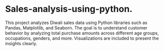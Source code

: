 # Sales-analysis-using-python.
This project analyzes Diwali sales data using Python libraries such as Pandas, Matplotlib, and Seaborn. The goal is to understand customer behavior by analyzing total purchase amounts across different age groups, occupations, genders, and more. Visualizations are included to present the insights clearly.

